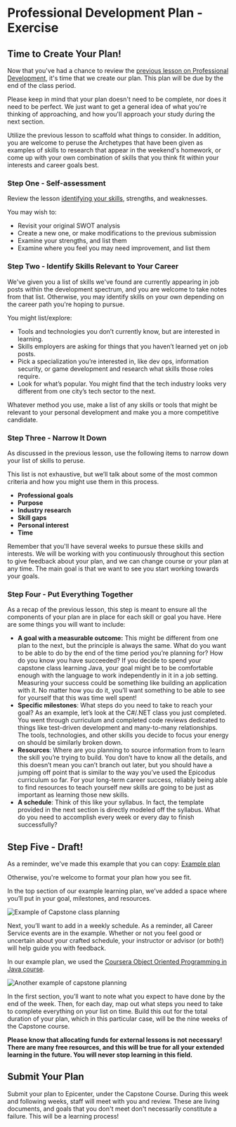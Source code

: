 # Professional Development Plan - Exercise


## Time to Create Your Plan!


Now that you've had a chance to review the [previous lesson on Professional Development](), it's time that we create our plan. This plan will be due by the end of the class period.


Please keep in mind that your plan doesn't need to be complete, nor does it need to be perfect. We just want to get a general idea of what you're thinking of approaching, and how you'll approach your study during the next section.


Utilize the previous lesson to scaffold what things to consider. In addition, you are welcome to peruse the Archetypes that have been given as examples of skills to research that appear in the weekend's homework, or come up with your own combination of skills that you think fit within your interests and career goals best.


### Step One - Self-assessment


Review the lesson [identifying your skills](https://full-time.learnhowtoprogram.com/career-services/applying-for-internships-and-jobs/identifying-your-skills-strengths-and-weaknesses), strengths, and weaknesses.


You may wish to:


- Revisit your original SWOT analysis
- Create a new one, or make modifications to the previous submission
- Examine your strengths, and list them
- Examine where you feel you may need improvement, and list them


### Step Two - Identify Skills Relevant to Your Career


We've given you a list of skills we've found are currently appearing in job posts within the development spectrum, and you are welcome to take notes from that list. Otherwise, you may identify skills on your own depending on the career path you're hoping to pursue.


You might list/explore:


- Tools and technologies you don’t currently know, but are interested in learning.
- Skills employers are asking for things that you haven’t learned yet on job posts.
- Pick a specialization you’re interested in, like dev ops, information security, or game development and research what skills those roles require.
- Look for what’s popular. You might find that the tech industry looks very different from one city’s tech sector to the next.




Whatever method you use, make a list of any skills or tools that might be relevant to your personal development and make you a more competitive candidate.




###  Step Three - Narrow It Down


As discussed in the previous lesson, use the following items to narrow down your list of skills to peruse.


This list is not exhaustive, but we’ll talk about some of the most common criteria and how you might use them in this process.


- **Professional goals**
- **Purpose**
- **Industry research**
- **Skill gaps**
- **Personal interest**
- **Time**


Remember that you'll have several weeks to pursue these skills and interests. We will be working with you continuously throughout this section to give feedback about your plan, and we can change course or your plan at any time. The main goal is that we want to see you start working towards your goals.


###  Step Four - Put Everything Together


As a recap of the previous lesson, this step is meant to ensure all the components of your plan are in place for each skill or goal you have. Here are some things you will want to include:


* **A goal with a measurable outcome:** This might be different from one plan to the next, but the principle is always the same. What do you want to be able to do by the end of the time period you’re planning for? How do you know you have succeeded? If you decide to spend your capstone class learning Java, your goal might be to be comfortable enough with the language to work independently in it in a job setting. Measuring your success could be something like building an application with it. No matter how you do it, you’ll want something to be able to see for yourself that this was time well spent!
* **Specific milestones**: What steps do you need to take to reach your goal? As an example, let’s look at the C#/.NET class you just completed. You went through curriculum and completed code reviews dedicated to things like test-driven development and many-to-many relationships. The tools, technologies, and other skills you decide to focus your energy on should be similarly broken down.
* **Resources**: Where are you planning to source information from to learn the skill you’re trying to build. You don’t have to know all the details, and this doesn’t mean you can’t branch out later, but you should have a jumping off point that is similar to the way you’ve used the Epicodus curriculum so far. For your long-term career success, reliably being able to find resources to teach yourself new skills are going to be just as important as learning those new skills.
* **A schedule**: Think of this like your syllabus. In fact, the template provided in the next section is directly modeled off the syllabus. What do you need to accomplish every week or every day to finish successfully?


## Step Five - Draft!


As a reminder, we've made this example that you can copy: [Example plan](https://docs.google.com/spreadsheets/d/1u0TQrLYB4w6Nx24tOAVl7XpBMUmrc4bfF8QsSprJWqQ/edit?usp=sharing)


Otherwise, you're welcome to format your plan how you see fit.


In the top section of our example learning plan, we’ve added a space where you’ll put in your goal, milestones, and resources.


![Example of Capstone class planning](https://learnhowtoprogram.s3.us-west-2.amazonaws.com/capstones/capstone-class-planning-example-2.png)






Next, you’ll want to add in a weekly schedule. As a reminder, all Career Service events are in the example. Whether or not you feel good or uncertain about your crafted schedule, your instructor or advisor (or both!) will help guide you with feedback.


In our example plan, we used the [Coursera Object Oriented Programming in Java course](https://www.coursera.org/learn/object-oriented-java?irclickid=0R9yn5VzaxyPWR734TQFI1AsUkH3TyX0ExhM0M0&irgwc=1&utm_medium=partners&utm_source=impact&utm_campaign=3294490&utm_content=b2c).


![Another example of capstone planning](https://learnhowtoprogram.s3.us-west-2.amazonaws.com/capstones/capstone-class-planning-example.png)


In the first section, you’ll want to note what you expect to have done by the end of the week. Then, for each day, map out what steps you need to take to complete everything on your list on time. Build this out for the total duration of your plan, which in this particular case, will be the nine weeks of the Capstone course.


**Please know that allocating funds for external lessons is not necessary! There are many free resources, and this will be true for all your extended learning in the future. You will never stop learning in this field.**


## Submit Your Plan


Submit your plan to Epicenter, under the Capstone Course. During this week and following weeks, staff will meet with you and review. These are living documents, and goals that you don't meet don't necessarily constitute a failure. This will be a learning process!